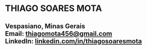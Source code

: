 # THIAGO SOARES MOTA

**Vespasiano, Minas Gerais**<br>
**Email**: thiagomota456@gmail.com  
**LinkedIn**: [linkedin.com/in/thiagosoaresmota](https://linkedin.com/in/thiagosoaresmota)<br>
---
